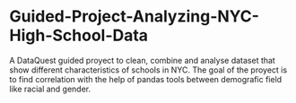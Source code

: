 # Guided-Project-Analyzing-NYC-High-School-Data
A DataQuest guided proyect to clean, combine and analyse dataset that show different characteristics of schools in NYC. The goal of the proyect is to find correlation with the help of pandas tools between demografic field like racial and gender. 
